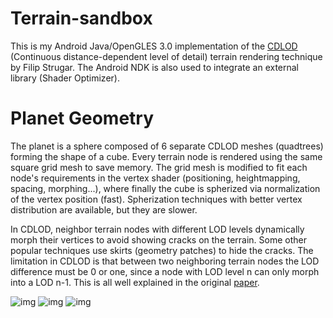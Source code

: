 # Terrain-sandbox
This is my Android Java/OpenGLES 3.0 implementation of the [CDLOD](https://github.com/fstrugar/CDLOD) (Continuous distance-dependent level of detail) terrain rendering technique by Filip Strugar. The Android NDK is also used to integrate an external library (Shader Optimizer).

# Planet Geometry
The planet is a sphere composed of 6 separate CDLOD meshes (quadtrees) forming the shape of a cube. Every terrain node is rendered using the same square grid mesh to save memory. The grid mesh is modified to fit each node's requirements in the vertex shader (positioning, heightmapping, spacing, morphing...), where finally the cube is spherized via normalization of the vertex position (fast). Spherization techniques with better vertex distribution are available, but they are slower. 

In CDLOD, neighbor terrain nodes with different LOD levels dynamically morph their vertices to avoid showing cracks on the terrain. Some other popular techniques use skirts (geometry patches) to hide the cracks. The limitation in CDLOD is that between two neighboring terrain nodes the LOD difference must be 0 or one, since a node with LOD level n can only morph into a LOD n-1. This is all well explained in the original [paper](https://github.com/fstrugar/CDLOD).

![img](https://i.imgur.com/2QXzZA2.png)
![img](https://i.imgur.com/47dvMxv.png)
![img](https://i.imgur.com/3DyVid2.png)


